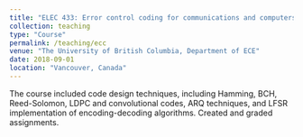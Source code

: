 ```yaml
---
title: "ELEC 433: Error control coding for communications and computers"
collection: teaching
type: "Course"
permalink: /teaching/ecc
venue: "The University of British Columbia, Department of ECE"
date: 2018-09-01
location: "Vancouver, Canada"
---
```


The course included code design techniques, including Hamming, BCH, Reed-Solomon, LDPC and convolutional codes, ARQ techniques, and LFSR implementation of encoding-decoding algorithms. Created and graded assignments.

